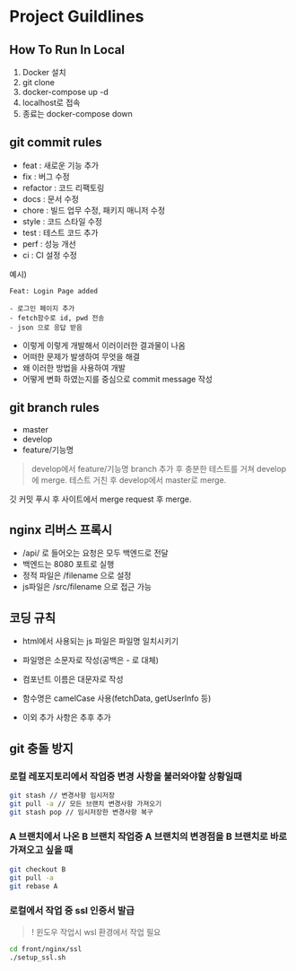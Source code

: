 # Project Guildlines
## How To Run In Local

1. Docker 설치
2. git clone
3. docker-compose up -d
4. localhost로 접속
5. 종료는 docker-compose down

## git commit rules
- feat : 새로운 기능 추가
- fix : 버그 수정
- refactor : 코드 리팩토링
- docs : 문서 수정
- chore : 빌드 업무 수정, 패키지 매니저 수정
- style : 코드 스타일 수정
- test : 테스트 코드 추가
- perf : 성능 개선
- ci : CI 설정 수정

예시)
```
Feat: Login Page added

- 로그인 페이지 추가
- fetch함수로 id, pwd 전송
- json 으로 응답 받음
```
- 이렇게 이렇게 개발해서 이러이러한 결과물이 나옴
- 어떠한 문제가 발생하여 무엇을 해결
- 왜 이러한 방법을 사용하여 개발
- 어떻게 변화 하였는지를 중심으로 commit message 작성

## git branch rules
- master
- develop
- feature/기능명

> develop에서 feature/기능명 branch 추가 후 충분한 테스트를 거쳐 develop에 merge.
> 테스트 거친 후 develop에서 master로 merge.

깃 커밋 푸시 후 사이트에서 merge request 후 merge.

## nginx 리버스 프록시
- /api/ 로 들어오는 요청은 모두 백엔드로 전달
- 백엔드는 8080 포트로 실행
- 정적 파일은 /filename 으로 설정
- js파일은 /src/filename 으로 접근 가능

## 코딩 규칙
- html에서 사용되는 js 파일은 파일명 일치시키기
- 파일명은 소문자로 작성(공백은 - 로 대체)
- 컴포넌트 이름은 대문자로 작성
- 함수명은 camelCase 사용(fetchData, getUserInfo 등)

- 이외 추가 사항은 추후 추가

## git 충돌 방지
### 로컬 레포지토리에서 작업중 변경 사항을 불러와야할 상황일때
```sh
git stash // 변경사항 임시저장
git pull -a // 모든 브랜치 변경사항 가져오기
git stash pop // 임시저장한 변경사항 복구
```

### A 브랜치에서 나온 B 브랜치 작업중 A 브랜치의 변경점을 B 브랜치로 바로 가져오고 싶을 때
```sh
git checkout B
git pull -a
git rebase A
```

### 로컬에서 작업 중 ssl 인증서 발급
> ! 윈도우 작업시 wsl 환경에서 작업 필요
```sh
cd front/nginx/ssl
./setup_ssl.sh
```
